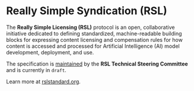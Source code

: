 # Really Simple Syndication (RSL)

The **Really Simple Licensing (RSL)** protocol is an open, collaborative initiative dedicated to defining standardized, machine-readable building blocks for expressing content licensing and compensation rules for how content is accessed and processed for Artificial Intelligence (AI) model development, deployment, and use.

The specification is [maintained](https://rslstandard.org/about) by the **RSL Technical Steering Committee** and is currently in `draft`.

Learn more at [rslstandard.org](https://rslstandard.org).

